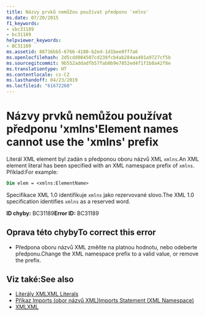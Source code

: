 ```yaml
---
title: Názvy prvků nemůžou používat předponu 'xmlns'
ms.date: 07/20/2015
f1_keywords:
- vbc31189
- bc31189
helpviewer_keywords:
- BC31189
ms.assetid: 88716bb5-6766-4180-b2ed-1d1bee0ff7a6
ms.openlocfilehash: 2d5cdd084507cd238fcb4ab284aa491a9727cf5b
ms.sourcegitcommit: 9b552addadfb57fab0b9e7852ed4f1f1b8a42f8e
ms.translationtype: HT
ms.contentlocale: cs-CZ
ms.lasthandoff: 04/23/2019
ms.locfileid: "61672260"
---
```

# <a name="element-names-cannot-use-the-xmlns-prefix"></a><span data-ttu-id="0715d-102">Názvy prvků nemůžou používat předponu 'xmlns'</span><span class="sxs-lookup"><span data-stu-id="0715d-102">Element names cannot use the 'xmlns' prefix</span></span>
<span data-ttu-id="0715d-103">Literál XML element byl zadán s předponou oboru názvů XML `xmlns`.</span><span class="sxs-lookup"><span data-stu-id="0715d-103">An XML element literal has been specified with an XML namespace prefix of `xmlns`.</span></span> <span data-ttu-id="0715d-104">Příklad:</span><span class="sxs-lookup"><span data-stu-id="0715d-104">For example:</span></span>  
  
```vb  
Dim elem = <xmlns:ElementName>  
```  
  
 <span data-ttu-id="0715d-105">Specifikace XML 1.0 identifikuje `xmlns` jako rezervované slovo.</span><span class="sxs-lookup"><span data-stu-id="0715d-105">The XML 1.0 specification identifies `xmlns` as a reserved word.</span></span>  
  
 <span data-ttu-id="0715d-106">**ID chyby:** BC31189</span><span class="sxs-lookup"><span data-stu-id="0715d-106">**Error ID:** BC31189</span></span>  
  
## <a name="to-correct-this-error"></a><span data-ttu-id="0715d-107">Oprava této chyby</span><span class="sxs-lookup"><span data-stu-id="0715d-107">To correct this error</span></span>  
  
- <span data-ttu-id="0715d-108">Předpona oboru názvů XML změňte na platnou hodnotu, nebo odeberte předponu.</span><span class="sxs-lookup"><span data-stu-id="0715d-108">Change the XML namespace prefix to a valid value, or remove the prefix.</span></span>  
  
## <a name="see-also"></a><span data-ttu-id="0715d-109">Viz také:</span><span class="sxs-lookup"><span data-stu-id="0715d-109">See also</span></span>

- [<span data-ttu-id="0715d-110">Literály XML</span><span class="sxs-lookup"><span data-stu-id="0715d-110">XML Literals</span></span>](../../visual-basic/language-reference/xml-literals/index.md)
- [<span data-ttu-id="0715d-111">Příkaz Imports (obor názvů XML)</span><span class="sxs-lookup"><span data-stu-id="0715d-111">Imports Statement (XML Namespace)</span></span>](../../visual-basic/language-reference/statements/imports-statement-xml-namespace.md)
- [<span data-ttu-id="0715d-112">XML</span><span class="sxs-lookup"><span data-stu-id="0715d-112">XML</span></span>](../../visual-basic/programming-guide/language-features/xml/index.md)
